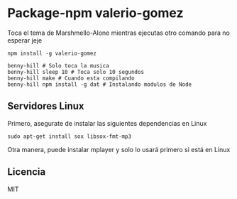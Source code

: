 # Package-npm valerio-gomez

Toca el tema de Marshmello-Alone mientras ejecutas otro comando para no esperar jeje

```
npm install -g valerio-gomez

benny-hill # Solo toca la musica
benny-hill sleep 10 # Toca solo 10 segundos
benny-hill make # Cuando esta compilando
benny-hill npm install -g dat # Instalando modulos de Node
```

## Servidores Linux

Primero, asegurate de instalar las siguientes dependencias en Linux

```
sudo apt-get install sox libsox-fmt-mp3
```
Otra manera, puede instalar mplayer y solo lo usará primero si está en Linux

## Licencia

MIT

